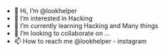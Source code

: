 - 👋 Hi, I’m @lookhelper
- 👀 I’m interested in Hacking 
- 🌱 I’m currently learning Hacking and Many things
- 💞️ I’m looking to collaborate on ...
- 📫 How to reach me @lookhelper - instagram

<!---
lookhelper/lookhelper is a ✨ special ✨ repository because its `README.md` (this file) appears on your GitHub profile.
You can click the Preview link to take a look at your changes.
--->
